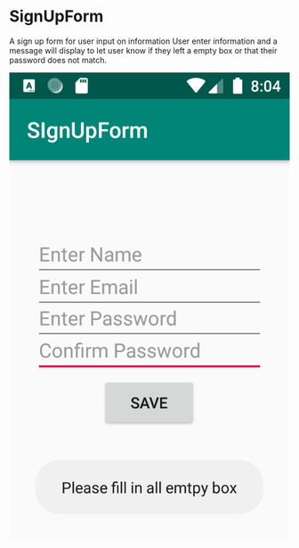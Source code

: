 # SignUpForm
A sign up form for user input on information
User enter information and a message will display to let user know if they left a empty box or that their password does not match.

![Save without input](1.png)

